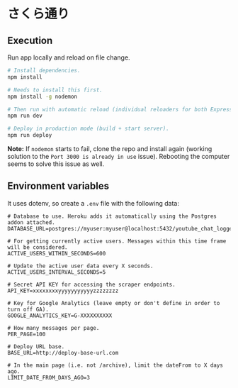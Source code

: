 # さくら通り

## Execution

Run app locally and reload on file change.

```bash
# Install dependencies.
npm install

# Needs to install this first.
npm install -g nodemon

# Then run with automatic reload (individual reloaders for both Express and Webpack).
npm run dev

# Deploy in production mode (build + start server).
npm run deploy
```

**Note:** If `nodemon` starts to fail, clone the repo and install again (working solution to the `Port 3000 is already in use` issue). Rebooting the computer seems to solve this issue as well.

## Environment variables

It uses dotenv, so create a `.env` file with the following data:

```
# Database to use. Heroku adds it automatically using the Postgres addon attached.
DATABASE_URL=postgres://myuser:myuser@localhost:5432/youtube_chat_logger

# For getting currently active users. Messages within this time frame will be considered.
ACTIVE_USERS_WITHIN_SECONDS=600

# Update the active user data every X seconds.
ACTIVE_USERS_INTERVAL_SECONDS=5

# Secret API KEY for accessing the scraper endpoints.
API_KEY=xxxxxxxxyyyyyyyyyyyzzzzzzzz

# Key for Google Analytics (leave empty or don't define in order to turn off GA).
GOOGLE_ANALYTICS_KEY=G-XXXXXXXXXX

# How many messages per page.
PER_PAGE=100

# Deploy URL base.
BASE_URL=http://deploy-base-url.com

# In the main page (i.e. not /archive), limit the dateFrom to X days ago.
LIMIT_DATE_FROM_DAYS_AGO=3
```
